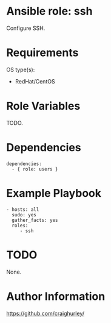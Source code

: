 # Ansible role: ssh

Configure SSH.

# Requirements

OS type(s):
- RedHat/CentOS

# Role Variables

TODO.

# Dependencies

    dependencies:
      - { role: users }

# Example Playbook

    - hosts: all
      sudo: yes
      gather_facts: yes
      roles:
         - ssh

# TODO

None.

# Author Information

https://github.com/craighurley/
